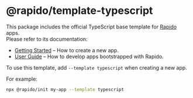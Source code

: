 # @rapido/template-typescript

This package includes the official TypeScript base template for [Rapido](https://github.com/verumtech/rapido) apps.<br>
Please refer to its documentation:

- [Getting Started](https://rapidojs.org/docs/getting-started) – How to create a new app.
- [User Guide](https://rapidojs.org/) – How to develop apps bootstrapped with Rapido.

To use this template, add `--template typescript` when creating a new app.

For example:

```sh
npx @rapido/init my-app --template typescript
```
